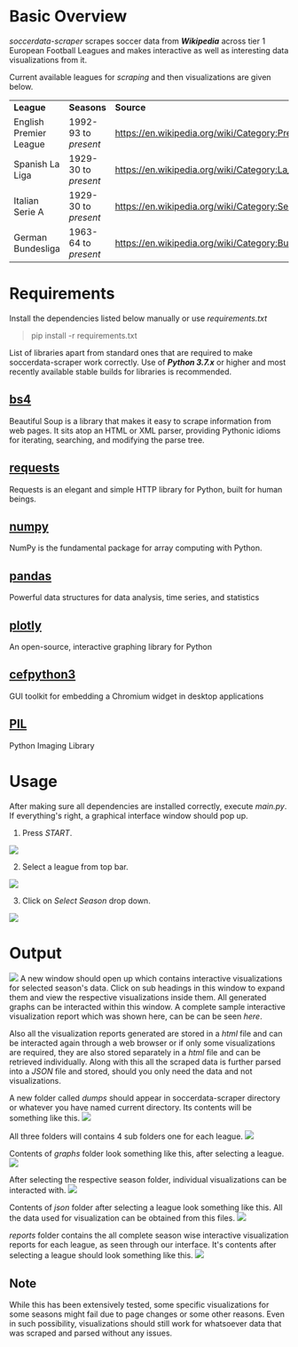 # Basic Overview
_soccerdata-scraper_ scrapes soccer data from ***Wikipedia*** across tier 1 European Football Leagues and makes interactive as well as interesting data visualizations from it. 

Current available leagues for *scraping* and then visualizations are given below.

<table>
  
  <tr>
  <td><b>League</b></td>
  <td><b>Seasons</b></td>
  <td><b>Source</b></td>
  </tr>
   
  <tr>
  <td>English Premier League</td>
  <td>1992-93 to <i>present</i></td>
  <td><a href="https://en.wikipedia.org/wiki/Category:Premier_League_seasons">https://en.wikipedia.org/wiki/Category:Premier_League_seasons</a></td>
  </tr>
  
  <tr>
  <td>Spanish La Liga</td>
  <td>1929-30 to <i>present</i></td>
  <td><a href="https://en.wikipedia.org/wiki/Category:La_Liga_seasons">https://en.wikipedia.org/wiki/Category:La_Liga_seasons</a></td>
  </tr>
  
  <tr>
  <td>Italian Serie A</td>
  <td>1929-30 to <i>present</i></td>
  <td><a href="https://en.wikipedia.org/wiki/Category:Serie_A_seasons">https://en.wikipedia.org/wiki/Category:Serie_A_seasons</a></td>
  </tr>
  
  <tr>
  <td>German Bundesliga</td>
  <td>1963-64 to <i>present</i></td>
  <td><a href="https://en.wikipedia.org/wiki/Category:Bundesliga_seasons">https://en.wikipedia.org/wiki/Category:Bundesliga_seasons</a></td>
  </tr>
  
</table>


# Requirements
Install the dependencies listed below manually or use _requirements.txt_
> pip install -r requirements.txt

List of libraries apart from standard ones that are required to make soccerdata-scraper work correctly. Use of ***Python 3.7.x*** or higher and most recently available stable builds for libraries is recommended.

## [bs4](https://pypi.org/project/beautifulsoup4/)
Beautiful Soup is a library that makes it easy to scrape information from web pages. It sits atop an HTML or XML parser, providing Pythonic idioms for iterating, searching, and modifying the parse tree.

## [requests](https://pypi.org/project/requests/)
Requests is an elegant and simple HTTP library for Python, built for human beings.

## [numpy](https://pypi.org/project/numpy/)
NumPy is the fundamental package for array computing with Python.

## [pandas](https://pypi.org/project/pandas/)
Powerful data structures for data analysis, time series, and statistics

## [plotly](https://pypi.org/project/plotly/)
An open-source, interactive graphing library for Python

## [cefpython3](https://pypi.org/project/cefpython3/)
GUI toolkit for embedding a Chromium widget in desktop applications

## [PIL](https://pypi.org/project/Pillow/)
Python Imaging Library


# Usage

After making sure all dependencies are installed correctly, execute _main.py_. If everything's right, a graphical interface window should pop up.

1. Press _START_. 
<img src="https://github.com/zz-xx/soccerdata-scraper/blob/master/media/GUI1.PNG">

2. Select a league from top bar.
<img src="https://github.com/zz-xx/soccerdata-scraper/blob/master/media/GUI2.PNG">

3. Click on _Select Season_ drop down. 
<img src="https://github.com/zz-xx/soccerdata-scraper/blob/master/media/GUI.png">


# Output

![](/media/outwindow.PNG?raw=true) A new window should open up which contains interactive visualizations for selected season's data. Click on sub headings in this window to expand them and view the respective visualizations inside them. All generated graphs can be interacted within this window. A complete sample interactive visualization report which was shown here, can be can be seen _here_.

Also all the visualization reports generated are stored in a _html_ file and can be interacted again through a web browser or if only some visualizations are required, they are also stored separately in a _html_ file and can be retrieved individually. Along with this all the scraped data is further parsed into a _JSON_ file and stored, should you only need the data and not visualizations.

A new folder called _dumps_ should appear in soccerdata-scraper directory or whatever you have named current directory. Its contents will be something like this. 
![](https://github.com/zz-xx/soccerdata-scraper/blob/master/media/dumps.PNG)

All three folders will contains 4 sub folders one for each league. 
![](https://github.com/zz-xx/soccerdata-scraper/blob/master/media/league.PNG)

Contents of _graphs_ folder look something like this, after selecting a league. 
![](https://github.com/zz-xx/soccerdata-scraper/blob/master/media/graphleagues.PNG)

After selecting the respective season folder, individual visualizations can be interacted with.
![](https://github.com/zz-xx/soccerdata-scraper/blob/master/media/graphleaguefolder.PNG)

Contents of _json_ folder after selecting a league look something like this.  All the data used for visualization can be obtained from this files. 
![](https://github.com/zz-xx/soccerdata-scraper/blob/master/media/jsonfolder.PNG)

_reports_ folder contains the all complete season wise interactive visualization reports for each league, as seen through our interface. It's contents after selecting a league should look something like this. 
![](https://github.com/zz-xx/soccerdata-scraper/blob/master/media/reportsfolder.PNG)


## Note
While this has been extensively tested, some specific visualizations for some seasons might fail due to page changes or some other reasons. Even in such possibility, visualizations should still work for whatsoever data that was scraped and parsed without any issues.


